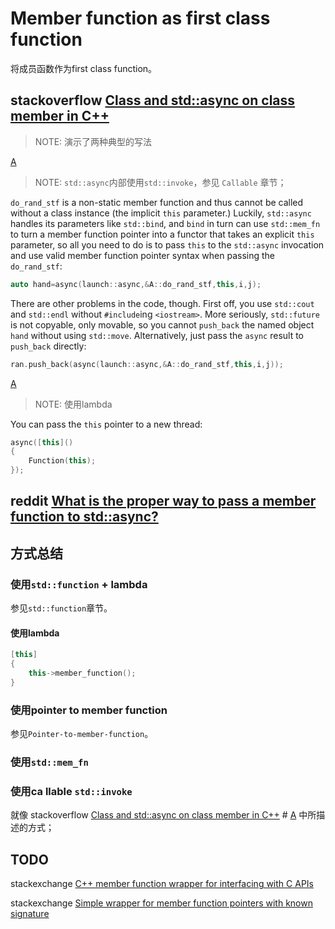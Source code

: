 # Member function as first class function

将成员函数作为first class function。



## stackoverflow [Class and std::async on class member in C++](https://stackoverflow.com/questions/11758414/class-and-stdasync-on-class-member-in-c)

> NOTE: 演示了两种典型的写法

[A](https://stackoverflow.com/a/11758662)

> NOTE: `std::async`内部使用`std::invoke`，参见 `Callable` 章节；

`do_rand_stf` is a non-static member function and thus cannot be called without a class instance (the implicit `this` parameter.) Luckily, `std::async` handles its parameters like `std::bind`, and `bind` in turn can use `std::mem_fn` to turn a member function pointer into a functor that takes an explicit `this` parameter, so all you need to do is to pass `this` to the `std::async` invocation and use valid member function pointer syntax when passing the `do_rand_stf`:

```cpp
auto hand=async(launch::async,&A::do_rand_stf,this,i,j);
```

There are other problems in the code, though. First off, you use `std::cout` and `std::endl` without `#include`ing `<iostream>`. More seriously, `std::future` is not copyable, only movable, so you cannot `push_back` the named object `hand` without using `std::move`. Alternatively, just pass the `async` result to `push_back` directly:

```cpp
ran.push_back(async(launch::async,&A::do_rand_stf,this,i,j));
```

[A](https://stackoverflow.com/a/42193934)

> NOTE: 使用lambda

You can pass the `this` pointer to a new thread:

```cpp
async([this]()
{
    Function(this);
});
```

## reddit [What is the proper way to pass a member function to std::async?](https://www.reddit.com/r/learnprogramming/comments/2gavlf/c11_what_is_the_proper_way_to_pass_a_member/)



## 方式总结

### 使用`std::function` + lambda

参见`std::function`章节。

#### 使用lambda

```C++
[this]
{
    this->member_function();
}
```



### 使用pointer to member function

参见`Pointer-to-member-function`。



### 使用`std::mem_fn`



### 使用ca llable `std::invoke`

就像 stackoverflow [Class and std::async on class member in C++](https://stackoverflow.com/questions/11758414/class-and-stdasync-on-class-member-in-c) # [A](https://stackoverflow.com/a/11758662) 中所描述的方式；



## TODO

stackexchange [C++ member function wrapper for interfacing with C APIs](https://codereview.stackexchange.com/questions/180221/c-member-function-wrapper-for-interfacing-with-c-apis)

stackexchange [Simple wrapper for member function pointers with known signature](https://codereview.stackexchange.com/questions/148824/simple-wrapper-for-member-function-pointers-with-known-signature)

